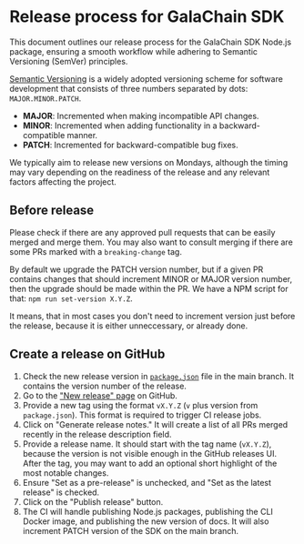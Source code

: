# Release process for GalaChain SDK

This document outlines our release process for the GalaChain SDK Node.js package, ensuring a smooth workflow while adhering to Semantic Versioning (SemVer) principles.

[Semantic Versioning](https://semver.org/) is a widely adopted versioning scheme for software development that consists of three numbers separated by dots: `MAJOR.MINOR.PATCH`.

- **MAJOR**: Incremented when making incompatible API changes.
- **MINOR**: Incremented when adding functionality in a backward-compatible manner.
- **PATCH**: Incremented for backward-compatible bug fixes.

We typically aim to release new versions on Mondays, although the timing may vary depending on the readiness of the release and any relevant factors affecting the project.

## Before release

Please check if there are any approved pull requests that can be easily merged and merge them. You may also want to consult merging if there are some PRs marked with a `breaking-change` tag.

By default we upgrade the PATCH version number, but if a given PR contains changes that should increment MINOR or MAJOR version number, then the upgrade should be made within the PR.
We have a NPM script for that: `npm run set-version X.Y.Z`.

It means, that in most cases you don't need to increment version just before the release, because it is either unneccessary, or already done.

## Create a release on GitHub

1. Check the new release version in [`package.json`](https://github.com/GalaChain/sdk/blob/main/package.json) file in the main branch. It contains the version number of the release.
2. Go to the ["New release" page](https://github.com/GalaChain/sdk/releases/new) on GitHub.
3. Provide a new tag using the format `vX.Y.Z` (`v` plus version from `package.json`). This format is required to trigger CI release jobs.
4. Click on "Generate release notes." It will create a list of all PRs merged recently in the release description field.
5. Provide a release name. It should start with the tag name (`vX.Y.Z`), because the version is not visible enough in the GitHub releases UI. After the tag, you may want to add an optional short highlight of the most notable changes.
7. Ensure "Set as a pre-release" is unchecked, and "Set as the latest release" is checked.
8. Click on the "Publish release" button.
9. The CI will handle publishing Node.js packages, publishing the CLI Docker image, and publishing the new version of docs. It will also increment PATCH version of the SDK on the main branch.
